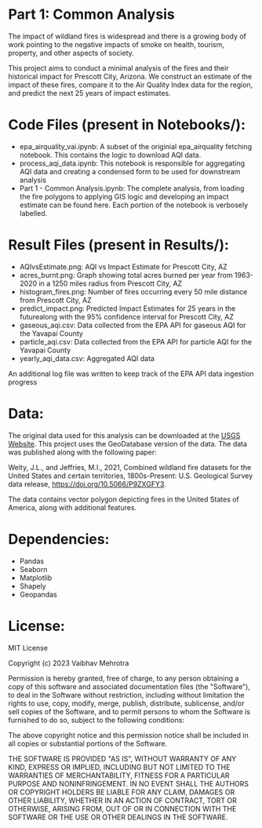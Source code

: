 # Part 1: Common Analysis
The impact of wildland fires is widespread and there is a growing body of work pointing to the negative impacts of smoke on health, tourism, property, and other aspects of society.

This project aims to conduct a minimal analysis of the fires and their historical impact for Prescott City, Arizona. We construct an estimate of the impact of these fires, compare it to the Air Quality Index data for the region, and predict the next 25 years of impact estimates.


# Code Files (present in Notebooks/):
- epa_airquality_vai.ipynb: A subset of the originial epa_airquality fetching notebook. This contains the logic to download AQI data.
- process_aqi_data.ipynb: This notebook is responsible for aggregating AQI data and creating a condensed form to be used for downstream analysis
- Part 1 - Common Analysis.ipynb: The complete analysis, from loading the fire polygons to applying GIS logic and developing an impact estimate can be found here. Each portion of the notebook is verbosely labelled.

# Result Files (present in Results/):
- AQIvsEstimate.png: AQI vs Impact Estimate for Prescott City, AZ 
- acres_burnt.png: Graph showing total acres burned per year from 1963-2020 in a 1250 miles radius from Prescott City, AZ
- histogram_fires.png: Number of fires occurring every 50 mile distance from Prescott City, AZ
- predict_impact.png: Predicted Impact Estimates for 25 years in the futurealong with the 95% confidence interval for Prescott City, AZ
- gaseous_aqi.csv: Data collected from the EPA API for gaseous AQI for the Yavapai County
- particle_aqi.csv: Data collected from the EPA API for particle AQI for the Yavapai County
- yearly_aqi_data.csv: Aggregated AQI data

An additional log file was written to keep track of the EPA API data ingestion progress

# Data:
  The original data used for this analysis can be downloaded at the [USGS Website](https://www.sciencebase.gov/catalog/item/61aa537dd34eb622f699df81). This project uses the GeoDatabase version of the data. The data was published along with the following paper:
  
  Welty, J.L., and Jeffries, M.I., 2021, Combined wildland fire datasets for the United States and certain territories, 1800s-Present: U.S. Geological Survey data release, https://doi.org/10.5066/P9ZXGFY3.

  The data contains vector polygon depicting fires in the United States of America, along with additional features.

# Dependencies:
- Pandas
- Seaborn
- Matplotlib
- Shapely
- Geopandas


# License:
MIT License

Copyright (c) 2023 Vaibhav Mehrotra

Permission is hereby granted, free of charge, to any person obtaining a copy
of this software and associated documentation files (the "Software"), to deal
in the Software without restriction, including without limitation the rights
to use, copy, modify, merge, publish, distribute, sublicense, and/or sell
copies of the Software, and to permit persons to whom the Software is
furnished to do so, subject to the following conditions:

The above copyright notice and this permission notice shall be included in all
copies or substantial portions of the Software.

THE SOFTWARE IS PROVIDED "AS IS", WITHOUT WARRANTY OF ANY KIND, EXPRESS OR
IMPLIED, INCLUDING BUT NOT LIMITED TO THE WARRANTIES OF MERCHANTABILITY,
FITNESS FOR A PARTICULAR PURPOSE AND NONINFRINGEMENT. IN NO EVENT SHALL THE
AUTHORS OR COPYRIGHT HOLDERS BE LIABLE FOR ANY CLAIM, DAMAGES OR OTHER
LIABILITY, WHETHER IN AN ACTION OF CONTRACT, TORT OR OTHERWISE, ARISING FROM,
OUT OF OR IN CONNECTION WITH THE SOFTWARE OR THE USE OR OTHER DEALINGS IN THE
SOFTWARE.